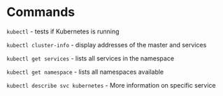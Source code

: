# Commands

`kubectl` - tests if Kubernetes is running

`kubectl cluster-info` - display addresses of the master and services

`kubectl get services` - lists all services in the namespace

`kubectl get namespace` - lists all namespaces available

`kubectl describe svc kubernetes` - More information on specific service
